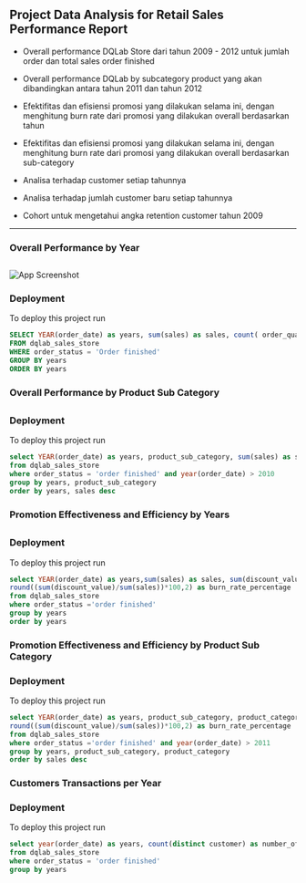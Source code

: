 
## Project Data Analysis for Retail Sales Performance Report

- Overall performance DQLab Store dari tahun 2009 - 2012 untuk jumlah order dan total sales order finished

- Overall performance DQLab by subcategory product yang akan dibandingkan antara tahun 2011 dan tahun 2012

 

- Efektifitas dan efisiensi promosi yang dilakukan selama ini, dengan menghitung burn rate dari promosi yang dilakukan overall berdasarkan tahun

- Efektifitas dan efisiensi promosi yang dilakukan selama ini, dengan menghitung burn rate dari promosi yang dilakukan overall berdasarkan sub-category


- Analisa terhadap customer setiap tahunnya

- Analisa terhadap jumlah customer baru setiap tahunnya

- Cohort untuk mengetahui angka retention customer tahun 2009

---

### Overall Performance by Year



## 

![App Screenshot](https://via.placeholder.com/468x300?text=App+Screenshot+Here)


### Deployment

To deploy this project run

```sql
SELECT YEAR(order_date) as years, sum(sales) as sales, count( order_quantity) as number_of_order
FROM dqlab_sales_store
WHERE order_status = 'Order finished'
GROUP BY years
ORDER BY years 
```

### Overall Performance by Product Sub Category

##

### Deployment

To deploy this project run

```sql
select YEAR(order_date) as years, product_sub_category, sum(sales) as sales
from dqlab_sales_store
where order_status = 'order finished' and year(order_date) > 2010
group by years, product_sub_category
order by years, sales desc
```

### Promotion Effectiveness and Efficiency by Years

##

### Deployment

To deploy this project run

```sql
select YEAR(order_date) as years,sum(sales) as sales, sum(discount_value) as promotion_value,
round((sum(discount_value)/sum(sales))*100,2) as burn_rate_percentage
from dqlab_sales_store
where order_status ='order finished'
group by years
order by years
```

### Promotion Effectiveness and Efficiency by Product Sub Category

### Deployment

To deploy this project run

```sql
select YEAR(order_date) as years, product_sub_category, product_category, sum(sales) as sales, sum(discount_value) as promotion_value,
round((sum(discount_value)/sum(sales))*100,2) as burn_rate_percentage
from dqlab_sales_store
where order_status ='order finished' and year(order_date) > 2011
group by years, product_sub_category, product_category
order by sales desc
```

### Customers Transactions per Year

### Deployment

To deploy this project run

```sql
select year(order_date) as years, count(distinct customer) as number_of_customer
from dqlab_sales_store
where order_status = 'order finished'
group by years
```
